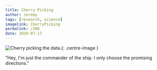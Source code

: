 ```yaml
---
title: Cherry Picking
author: Jeremy
tags: [research, science]
imagelink: CherryPicking
permalink: /306
date: 2020-07-17
---
```


![Cherry picking the data.](https://res.cloudinary.com/dh3hm8pb7/image/upload/c_scale,q_auto:best/v1535842782/Handwaving/Published/CherryPicking.png){: .centre-image }

"Hey, I'm just the commander of the ship. I only choose the promising directions."
